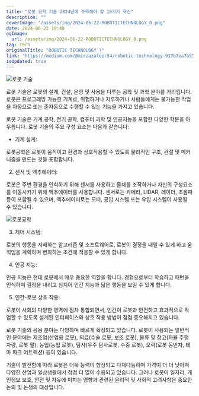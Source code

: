 ```yaml
---
title: "로봇 공학 기술 2024년에 주목해야 할 10가지 혁신"
description: ""
coverImage: "/assets/img/2024-06-22-ROBOTICTECHNOLOGY_0.png"
date: 2024-06-22 19:40
ogImage: 
  url: /assets/img/2024-06-22-ROBOTICTECHNOLOGY_0.png
tag: Tech
originalTitle: "ROBOTIC TECHNOLOGY ?"
link: "https://medium.com/@mirzazafeer54/robotic-technology-917b7ea7b952"
isUpdated: true
---
```






![로봇 기술](/assets/img/2024-06-22-ROBOTICTECHNOLOGY_0.png)

로봇 기술은 로봇의 설계, 건설, 운영 및 사용을 다루는 공학 및 과학 분야를 가리킵니다. 로봇은 프로그래밍 가능한 기계로, 위험하거나 지루하거나 사람들에게는 불가능한 작업을 자동으로 또는 준자동으로 수행할 수 있는 기능을 가지고 있습니다.

로봇 기술은 기계 공학, 전기 공학, 컴퓨터 과학 및 인공지능을 포함한 다양한 학문을 아우릅니다. 로봇 기술의 주요 구성 요소는 다음과 같습니다:

- 기계 설계:

<div class="content-ad"></div>

로봇공학은 로봇이 움직이고 환경과 상호작용할 수 있도록 물리적인 구조, 관절 및 메커니즘을 만드는 것을 포함합니다.

2. 센서 및 액추에이터:

로봇은 주변 환경을 인식하기 위해 센서를 사용하고 물체를 조작하거나 자신의 구성요소를 이동시키기 위해 액추에이터를 사용합니다. 센서로는 카메라, LIDAR, 레이더, 초음파 등이 포함될 수 있으며, 액추에이터로는 모터, 공압 시스템 또는 유압 시스템이 사용될 수 있습니다.

![로봇공학](/assets/img/2024-06-22-로봇공학_1.png)

<div class="content-ad"></div>

3. 제어 시스템:

로봇의 행동을 지배하는 알고리즘 및 소프트웨어로, 로봇이 결정을 내릴 수 있게 하고 움직임을 계획하며 변화하는 조건에 적응할 수 있게 합니다.

4. 인공 지능:

인공 지능은 현대 로봇에서 매우 중요한 역할을 합니다. 경험으로부터 학습하고 패턴을 인식하며 결정을 내리고 심지어 인간 지능과 닮은 행동을 보일 수 있게 합니다.

<div class="content-ad"></div>

5. 인간-로봇 상호 작용:

로봇이 사회의 다양한 영역에 점차 통합되면서, 인간이 로봇과 안전하고 효과적으로 작업할 수 있도록 설계된 인터페이스와 상호 작용 방법이 점점 중요해지고 있습니다.

로봇 기술의 응용 분야는 다양하며 빠르게 확장되고 있습니다. 로봇이 사용되는 일반적인 분야에는 제조업(산업용 로봇), 의료(수술 로봇, 보조 로봇), 물류 및 창고(자율 주행 차량, 로봇 팔), 농업(농업 로봇), 탐사(우주 탐사로봇, 수중 로봇), 오락(로봇 동반자, 테마 파크 어트랙션) 등이 있습니다.

기술이 발전함에 따라 로봇은 더욱 능력이 향상되고 다재다능하며 가격이 더 더 낮아져 다양한 산업과 일상생활에서 점점 더 많이 수용되고 있습니다. 그러나 로봇이 일자리, 개인정보 보호, 안전 및 자유에 미치는 영향과 관련된 윤리적 및 사회적 고려사항은 중요한 논의 및 논쟁의 대상입니다.